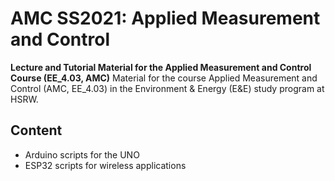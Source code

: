 # AMC SS2021: Applied Measurement and Control

**Lecture and Tutorial Material for the Applied Measurement and Control Course (EE_4.03, AMC)**
Material for the course Applied Measurement and Control (AMC, EE_4.03) in the Environment &amp; Energy (E&amp;E) study program at HSRW.

## Content

  * Arduino scripts for the UNO 
  * ESP32 scripts for wireless applications
